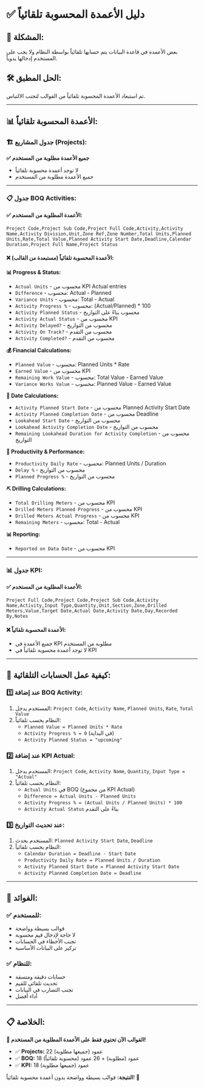 # ✅ دليل الأعمدة المحسوبة تلقائياً

## 🎯 **المشكلة:**
بعض الأعمدة في قاعدة البيانات يتم حسابها تلقائياً بواسطة النظام ولا يجب على المستخدم إدخالها يدوياً.

## 🛠️ **الحل المطبق:**
تم استبعاد الأعمدة المحسوبة تلقائياً من القوالب لتجنب الالتباس.

---

## 📊 **الأعمدة المحسوبة تلقائياً:**

### **🏗️ جدول المشاريع (Projects):**
**✅ جميع الأعمدة مطلوبة من المستخدم**
- لا توجد أعمدة محسوبة تلقائياً
- جميع الأعمدة مطلوبة من المستخدم

---

### **📋 جدول BOQ Activities:**

#### **✅ الأعمدة المطلوبة من المستخدم:**
```csv
Project Code,Project Sub Code,Project Full Code,Activity,Activity Name,Activity Division,Unit,Zone Ref,Zone Number,Total Units,Planned Units,Rate,Total Value,Planned Activity Start Date,Deadline,Calendar Duration,Project Full Name,Project Status
```

#### **❌ الأعمدة المحسوبة تلقائياً (مستبعدة من القالب):**

**📊 Progress & Status:**
- `Actual Units` - محسوب من KPI Actual entries
- `Difference` - محسوب: Actual - Planned
- `Variance Units` - محسوب: Total - Actual
- `Activity Progress %` - محسوب: (Actual/Planned) * 100
- `Activity Planned Status` - محسوب بناءً على التواريخ
- `Activity Actual Status` - محسوب من KPI
- `Activity Delayed?` - محسوب من التواريخ
- `Activity On Track?` - محسوب من التقدم
- `Activity Completed?` - محسوب من التقدم

**💰 Financial Calculations:**
- `Planned Value` - محسوب: Planned Units * Rate
- `Earned Value` - محسوب من KPI
- `Remaining Work Value` - محسوب: Total Value - Earned Value
- `Variance Works Value` - محسوب: Planned Value - Earned Value

**📅 Date Calculations:**
- `Activity Planned Start Date` - محسوب من Planned Activity Start Date
- `Activity Planned Completion Date` - محسوب من Deadline
- `Lookahead Start Date` - محسوب من التواريخ
- `Lookahead Activity Completion Date` - محسوب من التواريخ
- `Remaining Lookahead Duration for Activity Completion` - محسوب من التواريخ

**🔧 Productivity & Performance:**
- `Productivity Daily Rate` - محسوب: Planned Units / Duration
- `Delay %` - محسوب من التواريخ
- `Planned Progress %` - محسوب من التواريخ

**⛏️ Drilling Calculations:**
- `Total Drilling Meters` - محسوب من KPI
- `Drilled Meters Planned Progress` - محسوب من KPI
- `Drilled Meters Actual Progress` - محسوب من KPI
- `Remaining Meters` - محسوب: Total - Actual

**📊 Reporting:**
- `Reported on Data Date` - محسوب من KPI

---

### **📊 جدول KPI:**

#### **✅ الأعمدة المطلوبة من المستخدم:**
```csv
Project Full Code,Project Code,Project Sub Code,Activity Name,Activity,Input Type,Quantity,Unit,Section,Zone,Drilled Meters,Value,Target Date,Actual Date,Activity Date,Day,Recorded By,Notes
```

#### **❌ الأعمدة المحسوبة تلقائياً:**
- جميع الأعمدة في KPI مطلوبة من المستخدم
- لا توجد أعمدة محسوبة تلقائياً في KPI

---

## 🔄 **كيفية عمل الحسابات التلقائية:**

### **1️⃣ عند إضافة BOQ Activity:**
1. المستخدم يدخل: `Project Code`, `Activity Name`, `Planned Units`, `Rate`, `Total Value`
2. النظام يحسب تلقائياً:
   - `Planned Value = Planned Units * Rate`
   - `Activity Progress % = 0` (في البداية)
   - `Activity Planned Status = "upcoming"`

### **2️⃣ عند إضافة KPI Actual:**
1. المستخدم يدخل: `Project Code`, `Activity Name`, `Quantity`, `Input Type = "Actual"`
2. النظام يحسب تلقائياً:
   - `Actual Units` في BOQ (من مجموع KPI Actual)
   - `Difference = Actual Units - Planned Units`
   - `Activity Progress % = (Actual Units / Planned Units) * 100`
   - `Activity Actual Status` بناءً على التقدم

### **3️⃣ عند تحديث التواريخ:**
1. المستخدم يحدث: `Planned Activity Start Date`, `Deadline`
2. النظام يحسب تلقائياً:
   - `Calendar Duration = Deadline - Start Date`
   - `Productivity Daily Rate = Planned Units / Duration`
   - `Activity Planned Start Date = Planned Activity Start Date`
   - `Activity Planned Completion Date = Deadline`

---

## 🚀 **الفوائد:**

### **✅ للمستخدم:**
- قوالب بسيطة وواضحة
- لا حاجة لإدخال قيم محسوبة
- تجنب الأخطاء في الحسابات
- تركيز على البيانات الأساسية

### **✅ للنظام:**
- حسابات دقيقة ومتسقة
- تحديث تلقائي للقيم
- تجنب التضارب في البيانات
- أداء أفضل

---

## 📋 **الخلاصة:**

**🎉 القوالب الآن تحتوي فقط على الأعمدة المطلوبة من المستخدم!**

- ✅ **Projects:** 22 عمود (جميعها مطلوبة)
- ✅ **BOQ:** 18 عمود (مطلوبة) + 26 عمود (محسوبة تلقائياً)
- ✅ **KPI:** 18 عمود (جميعها مطلوبة)

**النتيجة:** قوالب بسيطة وواضحة بدون أعمدة محسوبة تلقائياً! 🎉

